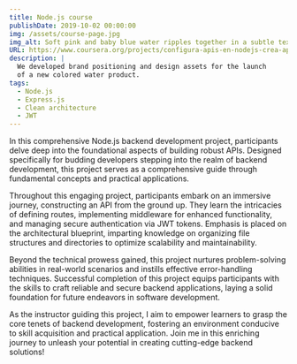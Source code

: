 ```yaml
---
title: Node.js course
publishDate: 2019-10-02 00:00:00
img: /assets/course-page.jpg
img_alt: Soft pink and baby blue water ripples together in a subtle texture.
URL: https://www.coursera.org/projects/configura-apis-en-nodejs-crea-aplicaciones-backend
description: |
  We developed brand positioning and design assets for the launch
  of a new colored water product.
tags:
  - Node.js
  - Express.js
  - Clean architecture
  - JWT
---
```


In this comprehensive Node.js backend development project, participants delve deep into the foundational aspects of building robust APIs. Designed specifically for budding developers stepping into the realm of backend development, this project serves as a comprehensive guide through fundamental concepts and practical applications.

Throughout this engaging project, participants embark on an immersive journey, constructing an API from the ground up. They learn the intricacies of defining routes, implementing middleware for enhanced functionality, and managing secure authentication via JWT tokens. Emphasis is placed on the architectural blueprint, imparting knowledge on organizing file structures and directories to optimize scalability and maintainability.

Beyond the technical prowess gained, this project nurtures problem-solving abilities in real-world scenarios and instills effective error-handling techniques. Successful completion of this project equips participants with the skills to craft reliable and secure backend applications, laying a solid foundation for future endeavors in software development.

As the instructor guiding this project, I aim to empower learners to grasp the core tenets of backend development, fostering an environment conducive to skill acquisition and practical application. Join me in this enriching journey to unleash your potential in creating cutting-edge backend solutions!
